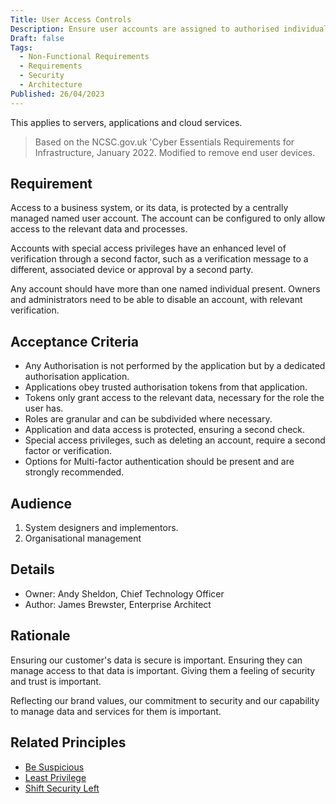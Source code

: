 ```yaml
---
Title: User Access Controls
Description: Ensure user accounts are assigned to authorised individuals and only provide access to the systems required for their role.
Draft: false
Tags:
  - Non-Functional Requirements
  - Requirements
  - Security
  - Architecture
Published: 26/04/2023
---
```

This applies to servers, applications and cloud services.

> Based on the NCSC.gov.uk 'Cyber Essentials Requirements for Infrastructure, January 2022. Modified to remove end user devices.

## Requirement

Access to a business system, or its data, is protected by a centrally managed named user account. The account can be configured to only allow access to the relevant data and processes.

Accounts with special access privileges have an enhanced level of verification through a second factor, such as a verification message to a different, associated device or approval by a second party.

Any account should have more than one named individual present. Owners and administrators need to be able to disable an account, with relevant verification.

## Acceptance Criteria

* Any Authorisation is not performed by the application but by a dedicated authorisation application.
* Applications obey trusted authorisation tokens from that application.
* Tokens only grant access to the relevant data, necessary for the role the user has.
* Roles are granular and can be subdivided where necessary.
* Application and data access is protected, ensuring a second check.
* Special access privileges, such as deleting an account, require a second factor or verification.
* Options for Multi-factor authentication should be present and are strongly recommended.

## Audience

  1. System designers and implementors.
  2. Organisational management

## Details

* Owner: Andy Sheldon, Chief Technology Officer
* Author: James Brewster, Enterprise Architect

## Rationale

Ensuring our customer's data is secure is important. Ensuring they can manage access to that data is important. Giving them a feeling of security and trust is important.

Reflecting our brand values, our commitment to security and our capability to manage data and services for them is important.

## Related Principles

* [Be Suspicious](xref:be-suspicious)
* [Least Privilege](xref:least-privilege)
* [Shift Security Left](xref:shift-security-left)
